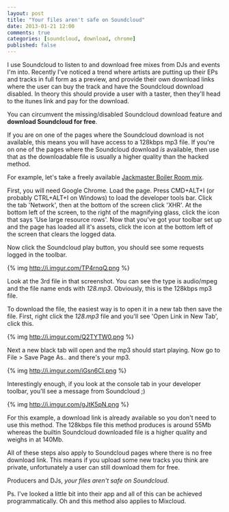 ```yaml
---
layout: post
title: "Your files aren't safe on Soundcloud"
date: 2013-01-21 12:00
comments: true
categories: [soundcloud, download, chrome]
published: false
---
```

I use Soundcloud to listen to and download free mixes from DJs and events I'm into.  Recently I've noticed a trend where artists are putting up their EPs and tracks in full form as a preview, and provide their own download links where the user can buy the track and have the Soundcloud download disabled.  In theory this should provide a user with a taster, then they'll head to the itunes link and pay for the download.

You can circumvent the missing/disabled Soundcloud download feature and **download Soundcloud for free**.

If you are on one of the pages where the Soundcloud download is not available, this means you will have access to a 128kbps mp3 file.  If you're on one of the pages where the Soundcloud download *is* available, then use that as the downloadable file is usually a higher quality than the hacked method.

For example, let's take a freely available [Jackmaster Boiler Room mix](https://soundcloud.com/platform/jackmaster-b2b-loefah-60-min).

First, you will need Google Chrome.  Load the page.  Press CMD+ALT+I (or probably CTRL+ALT+I on Windows) to load the developer tools bar.  Click the tab 'Network', then at the bottom of the screen click 'XHR'.  At the bottom left of the screen, to the right of the magnifying glass, click the icon that says 'Use large resource rows'.  Now that you've got your toolbar set up and the page has loaded all it's assets, click the icon at the bottom left of the screen that clears the logged data.

Now click the Soundcloud play button, you should see some requests logged in the toolbar.

{% img http://i.imgur.com/TP4rnqQ.png %}

Look at the 3rd file in that screenshot.  You can see the type is audio/mpeg and the file name ends with *128.mp3*.  Obviously, this is the 128kbps mp3 file.

To download the file, the easiest way is to open it in a new tab then save the file.  First, right click the *128.mp3* file and you'll see 'Open Link in New Tab', click this.

{% img http://i.imgur.com/Q2TYTW0.png %}

Next a new black tab will open and the mp3 should start playing.  Now go to File > Save Page As.. and there's your mp3.

{% img http://i.imgur.com/iGsn6CI.png %}

Interestingly enough, if you look at the console tab in your developer toolbar, you'll see a message from Soundcloud ;)

{% img http://i.imgur.com/gJtK5pN.png %}

For this example, a download link is already available so you don't need to use this method.  The 128kbps file this method produces is around 55Mb whereas the builtin Soundcloud downloaded file is a higher quality and weighs in at 140Mb.

All of these steps also apply to Soundcloud pages where there is no free download link.  This means if you upload some new tracks you think are private, unfortunately a user can still download them for free.

Producers and DJs, *your files aren't safe on Soundcloud*.

Ps. I've looked a little bit into their app and all of this can be achieved programmatically.  Oh and this method also applies to Mixcloud.
